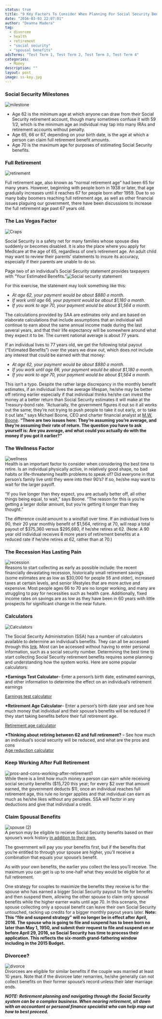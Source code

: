 ```yaml
---
status: true
title: "9 Key Factors To Consider When Planning For Social Security Benefits"
date: "2016-03-03 22:07:01"
author: "Deanna Madera"
tag:
  - divorcee
  - health
  - retirement
  - "social security"
  - "spousal benefits"
adsTerms: "Test Term 1, Test Term 2, Test Term 3, Test Term 4"
categories:
  - Money
description: ""
layout: post
image: ss-key.jpg
---
```


### Social Security Milestones

![milestone](/milestone.jpg)

- Age 62 is the minimum age at which anyone can draw from their Social Security retirement account, though many sometimes confuse it with 59 1/2, which is the minimum age an individual may tap into many IRAs and retirement accounts without penalty.
- Age 65, 66 or 67, depending on your birth date, is the age at which a person can claim full retirement benefit amounts.
- Age 70 is the maximum age for purposes of estimating Social Security benefits.

### Full Retirement

![retirement](/Retirement-300x200.jpg)

Full retirement age, also known as “normal retirement age” had been 65 for many years. However, beginning with people born in 1938 or later, that age gradually increases until it reaches 67 for people born after 1959. Due to so many baby boomers reaching full retirement age, as well as other financial issues plaguing our government, there have been discussions to increase the full retirement age past 67 years old.

### The Las Vegas Factor

![Craps](/craps-300x200.jpg)

Social Security is a safety net for many families whose spouse dies suddenly or becomes disabled. It is also the place where you apply for Medicare at the age of 65, regardless of one’s retirement age. An adult child may want to review their parents’ statements to insure its accuracy, especially if their parents are unable to do so.

Page two of an individual’s Social Security statement provides taxpayers with “Your Estimated Benefits.”![Social security statement](/posts/SSA_Stmt-estimates-e1457074528862.jpg)

For this exercise, the statement may look something like this:

- _At age 62, your payment would be about $880 a month._
- _If work until age 66, your payment would be about $1,180 a month._
- _If you work to age 70, your payment would be about $1,564 a month._

The calculations provided by SAA are estimates only and are based on elaborate calculations that include assumptions that an individual will continue to earn about the same annual income made during the last several years, and that their life expectancy will be somewhere around what they expect it to be. The current national average is about 77 years.

If an individual lives to 77 years old, we get the following total payout (“Estimated Benefits”) over the years we draw out, which does not include any interest that could be earned with that money:

- _At age 62, your payment would be about $880 a month._
- _If you work until age 66, your payment would be about $1,180 a month._
- _If you work to age 70, your payment would be about $1,564 a month._

This isn’t a typo. Despite the rather large discrepancy in the monthly benefit estimates, if an individual lives the average lifespan, he/she may be better off retiring earlier especially if that individual thinks he/she can invest the money at a better return than Social Security estimates it will make at the Treasury-bond rate. “Actuarially, the government figures it out so it all works out the same; they’re not trying to push people to take it out early, or to take it out late,” says Michael Boone, CEO and charter financial analyst at [M.W. Boone](https://www.bankrate.com/finance/personal-finance/the-right-time-to-draw-social-security-benefits-2.aspx). **“There are two issues here: They’re assuming you’re average, and they’re assuming their rate of return. The question you have to ask yourself is: Are you average, and what could you actually do with the money if you got it earlier?”**

### The Wellness Factor

![wellness](/wellness-300x200.jpg)  
Health is an important factor to consider when considering the best time to retire. Is an individual physically active, in relatively good shape, no bad habits or life-threatening health problems to speak of? Did everyone in that person’s family live until they were into their 90’s? If so, he/she may want to wait for the larger payoff.

“If you live longer than they expect, you are actually better off, all other things being equal, to wait,” says Boone. “The reason for this is you’re getting a larger dollar amount, but you’re getting it longer than they thought.”

The difference could amount to a windfall over time. If an individual lives to 90, their 20 year monthly benefit of $1,564, retiring at 70, will reap a total payout of $375,360 versus $295,680, if he/she retires at 62. (Note: A 90 year old individual receives 8 more years of retirement benefits at a reduced rate if he/she retires at 62, rather than at 70.)

### The Recession Has Lasting Pain

![recession](/recession-300x200.jpg)  
Reasons to start collecting as early as possible include: the recent financially devastating recession, historically small retirement savings (some estimates are as low as $30,000 for people 55 and older), increased taxes at certain levels, and senior lifestyles that are more active and expensive. Most people ages 66 to 70 are no longer working, and many are struggling to pay for necessities such as health care. Additionally, fixed income rates on savings are as low as they have been in 60 years with little prospects for significant change in the near future.

### Calculators

![Calculators](/Calculators-300x129.jpg)

The Social Security Administration (SSA) has a number of calculators available to determine an individual’s benefits. They can all be accessed through this [link](https://www.ssa.gov/planners/benefitcalculators.html). Most can be accessed without having to enter personal information, such as a social security number. Determining the best time to start collecting Social Security retirement benefits requires some planning and understanding how the system works. Here are some popular calculators:

**\*Earnings Test Calculator**– Enter a person’s birth date, estimated earnings, and other information to determine the effect on an individual’s retirement earnings

[Earnings test calculator](https://ssa.gov/OACT/COLA/RTeffect.html)

**\*Retirement Age Calculator**– Enter a person’s birth date year and see how much money that individual and their spouse’s benefits will be reduced if they start taking benefits before their full retirement age.

[Retirement age calculator](https://ssa.gov/planners/retire/ageincrease.html)

**\*Thinking about retiring between 62 and full retirement?** – See how much an individual’s social security will be reduced, and what are the pros and cons  
[Age reduction calculator](https://ssa.gov/planners/retire/agereduction.html)

### Keep Working After Full Retirement

![pros-and-cons-working-after-retirement1](/pros-and-cons-working-after-retirement1.jpg)  
While there is a limit how much money a person can earn while receiving social security benefits ($15,720 this year; for every $2 over that amount earned, the government deducts $1), once an individual reaches full retirement age, this rule no longer applies and that individual can earn as much as he/she likes without any penalties. SSA will factor in any deductions and give that individual a credit.

### Claim Spousal Benefits

![spouse (2)](/spouse-2.jpg)  
A person may be eligible to receive Social Security benefits based on their spouse’s work history <span style="text-decoration: underline;">in addition to their own.</span>

The government will pay you your benefits first, but if the benefits that you’re entitled to through your spouse are higher, you’ll receive a combination that equals your spouse’s benefit.

As with your own benefits, the earlier you collect the less you’ll receive. The maximum you can get is up to one-half what they would be eligible for at full retirement.

One strategy for couples to maximize the benefits they receive is for the spouse who has earned a bigger Social Security payout to file for benefits and then suspend them, allowing the other spouse to claim only spousal benefits while the higher earner waits until age 70. In this scenario, the spouse collecting only a spousal benefit can leave their own Social Security untouched, racking up credits for a bigger monthly payout years later. **Note: This “file and suspend strategy” will no longer be in effect after April, 2016. The spouse who is going to file and suspend has to been born no later than May 1, 1950, and submit their request to file and suspend on or before April 29, 2016, so Social Security has time to process their application. This reflects the six-month grand-fathering window including in the 2015 Budget.**

### Divorcee?

![divorce](/couple_thinking.jpg)  
Divorcees are eligible for similar benefits if the couple was married at least 10 years. Note that if the divorcee later remarries, he/she generally can not collect benefits on their former spouse’s record unless their later marriage ends.

**_NOTE: Retirement planning and navigating through the Social Security system can be a complex business. When nearing retirement, sit down with an accountant or personal finance specialist who can help map out how to best proceed._**
